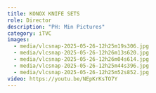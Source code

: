 ```yaml
---
title: KONOX KNIFE SETS
role: Director
description: "PH: Min Pictures"
category: iTVC
images:
  - media/vlcsnap-2025-05-26-12h25m19s306.jpg
  - media/vlcsnap-2025-05-26-12h26m13s620.jpg
  - media/vlcsnap-2025-05-26-12h26m04s614.jpg
  - media/vlcsnap-2025-05-26-12h25m44s396.jpg
  - media/vlcsnap-2025-05-26-12h25m52s852.jpg
video: https://youtu.be/NEpKrKsTO7Y
---
```

